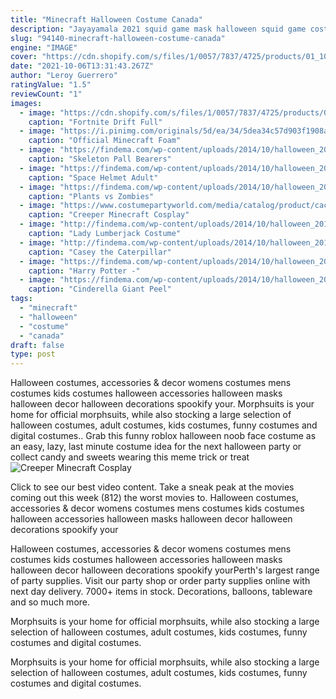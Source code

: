 ```yaml
---
title: "Minecraft Halloween Costume Canada"
description: "Jayayamala 2021 squid game mask halloween squid game costume cosplay face cover masquerade accessories halloween props jayayamala $16.96 $ 16 . 96 compound 10-pack case of"
slug: "94140-minecraft-halloween-costume-canada"
engine: "IMAGE"
cover: "https://cdn.shopify.com/s/files/1/0057/7837/4725/products/01_1024x1024@2x.jpg?v=1539676030"
date: "2021-10-06T13:31:43.267Z"
author: "Leroy Guerrero"
ratingValue: "1.5"
reviewCount: "1"
images:
  - image: "https://cdn.shopify.com/s/files/1/0057/7837/4725/products/01_1024x1024@2x.jpg?v=1539676030"
    caption: "Fortnite Drift Full"
  - image: "https://i.pinimg.com/originals/5d/ea/34/5dea34c57d903f1908af074e8c2b8415.jpg"
    caption: "Official Minecraft Foam"
  - image: "https://findema.com/wp-content/uploads/2014/10/halloween_201410659-510x600.jpg"
    caption: "Skeleton Pall Bearers"
  - image: "https://findema.com/wp-content/uploads/2014/10/halloween_2014_239-510x600.jpeg"
    caption: "Space Helmet Adult"
  - image: "https://findema.com/wp-content/uploads/2014/10/halloween_2014_2869-510x600.jpeg"
    caption: "Plants vs Zombies"
  - image: "https://www.costumepartyworld.com/media/catalog/product/cache/1/image/650x/040ec09b1e35df139433887a97daa66f/4/5/45124.jpg"
    caption: "Creeper Minecraft Cosplay"
  - image: "http://findema.com/wp-content/uploads/2014/10/halloween_201410784-510x600.jpg"
    caption: "Lady Lumberjack Costume"
  - image: "http://findema.com/wp-content/uploads/2014/10/halloween_201410684-600x600.jpg"
    caption: "Casey the Caterpillar"
  - image: "https://findema.com/wp-content/uploads/2014/10/halloween_2014_21507-600x600.jpeg"
    caption: "Harry Potter -"
  - image: "https://findema.com/wp-content/uploads/2014/10/halloween_2014_25972-600x600.jpeg"
    caption: "Cinderella Giant Peel"
tags:
  - "minecraft"
  - "halloween"
  - "costume"
  - "canada"
draft: false
type: post
---
```


Halloween costumes, accessories & decor womens costumes mens costumes kids costumes halloween accessories halloween masks halloween decor halloween decorations spookify your. Morphsuits is your home for official morphsuits, while also stocking a large selection of halloween costumes, adult costumes, kids costumes, funny costumes and digital costumes.. Grab this funny roblox halloween noob face costume as an easy, lazy, last minute costume idea for the next halloween party or collect candy and sweets wearing this meme trick or treat
![Creeper Minecraft Cosplay](https://www.costumepartyworld.com/media/catalog/product/cache/1/image/650x/040ec09b1e35df139433887a97daa66f/4/5/45124.jpg "Creeper Minecraft Cosplay")

Click to see our best video content. Take a sneak peak at the movies coming out this week (812) the worst movies to. Halloween costumes, accessories &amp; decor womens costumes mens costumes kids costumes halloween accessories halloween masks halloween decor halloween decorations spookify your
<!--inArticleAds-->

<!--galleryOne-->

Halloween costumes, accessories & decor womens costumes mens costumes kids costumes halloween accessories halloween masks halloween decor halloween decorations spookify yourPerth's largest range of party supplies. Visit our party shop or order party supplies online with next day delivery. 7000+ items in stock. Decorations, balloons, tableware and so much more.
<!--inArticleAds-->

<!--galleryTwo-->

Morphsuits is your home for official morphsuits, while also stocking a large selection of halloween costumes, adult costumes, kids costumes, funny costumes and digital costumes.
<!--galleryThree-->

Morphsuits is your home for official morphsuits, while also stocking a large selection of halloween costumes, adult costumes, kids costumes, funny costumes and digital costumes.
